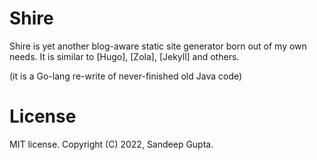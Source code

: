 # Shire

Shire is yet another blog-aware static site generator born out of my own needs.
It is similar to [Hugo], [Zola], [Jekyll] and others.

(it is a Go-lang re-write of never-finished old Java code)

# License

MIT license. Copyright (C) 2022, Sandeep Gupta.
